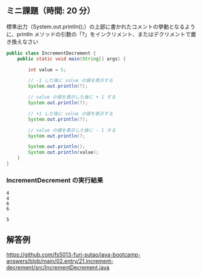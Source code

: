 ## ミニ課題（時間: 20 分）

標準出力（System.out.println();）の上部に書かれたコメントの挙動となるように、println メソッドの引数の「?」をインクリメント、またはデクリメントで置き換えなさい

```java title=src/IncrementDecrement.java
public class IncrementDecrement {
    public static void main(String[] args) {

        int value = 5;

        // -1 した後に value の値を表示する
        System.out.println(?);

        // value の値を表示した後に + 1 する
        System.out.println(?);

        // +1 した後に value の値を表示する
        System.out.println(?);

        // value の値を表示した後に - 1 する
        System.out.println(?;

        System.out.println();
        System.out.println(value);
    }
}
```

### IncrementDecrement の実行結果

```
4
4
6
6

5
```

## 解答例

https://github.com/fs5013-furi-sutao/java-bootcamp-answers/blob/main/02.entry/21.increment-decrement/src/IncrementDecrement.java
